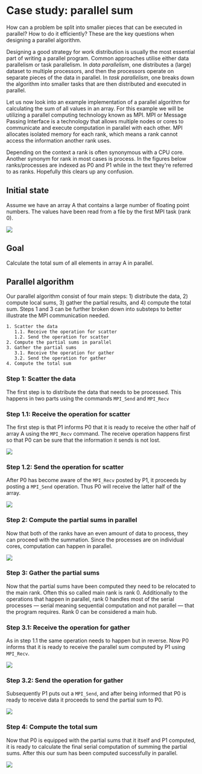 <!-- Title: Case study: Parallel sum -->

<!-- Short description:

In this article, we walk through an example parallel algorithm that calculates
the total sum of all elements in an array in parallel.

-->

# Case study: parallel sum

How can a problem be split into smaller pieces that can be executed in
parallel? How to do it efficiently? These are the key questions when
designing a parallel algorithm.

Designing a good strategy for work distribution is usually the most essential
part of writing a parallel program. Common approaches utilise either data
parallelism or task parallelism. In *data parallelism*, one distributes a
(large) dataset to multiple processors, and then the processors operate on
separate pieces of the data in parallel. In *task parallelism*, one breaks down
the algorithm into smaller tasks that are then distributed and executed in
parallel.

Let us now look into an example implementation of a parallel algorithm for
calculating the sum of all values in an array. For this example we will be utilizing a parallel computing technology known as MPI. MPI or Message Passing Interface is a technology that allows multiple nodes or cores to communicate and execute computation in parallel with each other. MPI allocates isolated memory for each rank, which means a rank cannot access the information another rank uses.

Depending on the context a rank is often synonymous with a CPU core. Another synonym for rank in most cases is process. In the figures below ranks/processes are indexed as P0 and P1 while in the text they're referred to as ranks. Hopefully this clears up any confusion.

## Initial state

Assume we have an array A that contains a large number of floating point
numbers. The values have been read from a file by the first MPI task (rank 0).

![](images/parallel-sum-0.png)

## Goal

Calculate the total sum of all elements in array A in parallel.

## Parallel algorithm

Our parallel algorithm consist of four main steps: 1) distribute the data,
2) compute local sums, 3) gather the partial results, and 4) compute the total
sum. Steps 1 and 3 can be further broken down into substeps to better
illustrate the MPI communication needed.

~~~
1. Scatter the data
   1.1. Receive the operation for scatter
   1.2. Send the operation for scatter
2. Compute the partial sums in parallel
3. Gather the partial sums
   3.1. Receive the operation for gather
   3.2. Send the operation for gather
4. Compute the total sum
~~~
### Step 1: Scatter the data

The first step is to distribute the data that needs to be processed. This happens in two parts using the commands `MPI_Send` and `MPI_Recv`

### Step 1.1: Receive the operation for scatter

The first step is that P1 informs P0 that it is ready to receive the other half of array A using the `MPI_Recv` command. The receive operation happens first so that P0 can be sure that the information it sends is not lost.

![](images/parallel-sum-1.1.png)

### Step 1.2: Send the operation for scatter

After P0 has become aware of the `MPI_Recv` posted by P1, it proceeds by posting a `MPI_Send` operation. Thus P0 will receive the latter half of the array.

![](images/parallel-sum-1.2.png)

### Step 2: Compute the partial sums in parallel

Now that both of the ranks have an even amount of data to process, they can proceed with the summation. Since the processes are on individual cores, computation can happen in parallel.

![](images/parallel-sum-2.png)

### Step 3: Gather the partial sums

Now that the partial sums have been computed they need to be relocated to the main rank. Often this so called main rank is rank 0. Additionally to the operations that happen in parallel, rank 0 handles most of the serial processes — serial meaning sequential computation and not parallel — that the program requires. Rank 0 can be considered a main hub.

### Step 3.1: Receive the operation for gather

As in step 1.1 the same operation needs to happen but in reverse. Now P0 informs that it is ready to receive the parallel sum computed by P1 using `MPI_Recv`.

![](images/parallel-sum-3.1.png)

### Step 3.2: Send the operation for gather

Subsequently P1 puts out a `MPI_Send`, and after being informed that P0 is ready to receive data it proceeds to send the partial sum to P0.

![](images/parallel-sum-3.2.png)

### Step 4: Compute the total sum

Now that P0 is equipped with the partial sums that it itself and P1 computed, it is ready to calculate the final serial computation of summing the partial sums. After this our sum has been computed successfully in parallel. 

![](images/parallel-sum-4.png)
